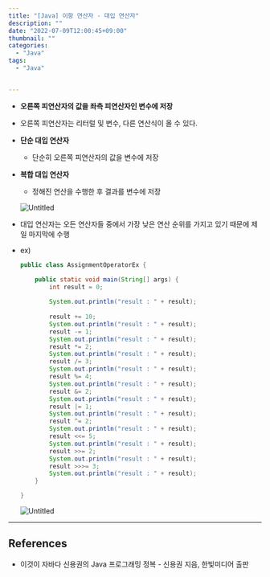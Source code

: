 ```yaml
---
title: "[Java] 이항 연산자 - 대입 연산자"
description: ""
date: "2022-07-09T12:00:45+09:00"
thumbnail: ""
categories:
  - "Java"
tags:
  - "Java"


---
```

<!--more-->

- **오른쪽 피연산자의 값을 좌측 피연산자인 변수에 저장**
- 오른쪽 피연산자는 리터럴 및 변수, 다른 연산식이 올 수 있다.
- **단순 대입 연산자**
    - 단순히 오른쪽 피연산자의 값을 변수에 저장
- **복합 대입 연산자**
    - 정해진 연산을 수행한 후 결과를 변수에 저장
    
    ![Untitled](/images/lang_java/operation/대입_연산자/Untitled.png)
    
- 대입 연산자는 오든 연산자들 중에서 가장 낮은 연산 순위를 가지고 있기 때문에 제일 마지막에 수행
- ex)
    
    ```java
    public class AssignmentOperatorEx {
    
    	public static void main(String[] args) {
    		int result = 0;
    		
    		System.out.println("result : " + result);
    		
    		result += 10;
    		System.out.println("result : " + result);
    		result -= 1;
    		System.out.println("result : " + result);
    		result *= 2;
    		System.out.println("result : " + result);
    		result /= 3;
    		System.out.println("result : " + result);
    		result %= 4;
    		System.out.println("result : " + result);
    		result &= 2;
    		System.out.println("result : " + result);
    		result |= 1;
    		System.out.println("result : " + result);
    		result ^= 2;
    		System.out.println("result : " + result);
    		result <<= 5;
    		System.out.println("result : " + result);
    		result >>= 2;
    		System.out.println("result : " + result);
    		result >>>= 3;
    		System.out.println("result : " + result);
    	}
    
    }
    ```
    
    ![Untitled](/images/lang_java/operation/대입_연산자/Untitled%201.png)
    

---

## References

- 이것이 자바다 신용권의 Java 프로그래밍 정복 - 신용권 지음, 한빛미디어 출판